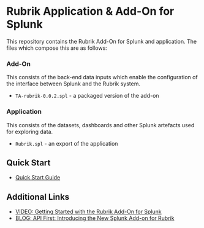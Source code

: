 # Rubrik Application & Add-On for Splunk

This repository contains the Rubrik Add-On for Splunk and application. The files which compose this are as follows:

### Add-On

This consists of the back-end data inputs which enable the configuration of the interface between Splunk and the Rubrik system.

* `TA-rubrik-0.0.2.spl` - a packaged version of the add-on

### Application

This consists of the datasets, dashboards and other Splunk artefacts used for exploring data.

* `Rubrik.spl` - an export of the application

## Quick Start

* [Quick Start Guide](https://github.com/rubrikinc/rubrik-addon-for-splunk/blob/master/docs/quick-start.md)

## Additional Links

* [VIDEO: Getting Started with the Rubrik Add-On for Splunk](https://www.youtube.com/watch?v=PHdNalIO0n0)
* [BLOG: API First: Introducing the New Splunk Add-on for Rubrik](https://www.rubrik.com/blog/api-splunk-add-on-rubrik/)
